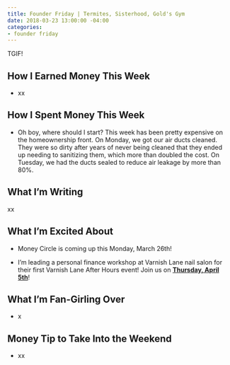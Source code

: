 ```yaml
---
title: Founder Friday | Termites, Sisterhood, Gold's Gym
date: 2018-03-23 13:00:00 -04:00
categories:
- founder friday
---
```


TGIF!

## **How I Earned Money This Week**

* xx

## **How I Spent Money This Week**

* Oh boy, where should I start? This week has been pretty expensive on the homeownership front. On Monday, we got our air ducts cleaned. They were so dirty after years of never being cleaned that they ended up needing to sanitizing them, which more than doubled the cost. On Tuesday, we had the ducts sealed to reduce air leakage by more than 80%. 

## **What I’m Writing**

xx

## **What I’m Excited About**

* Money Circle is coming up this Monday, March 26th!

* I’m leading a personal finance workshop at Varnish Lane nail salon for their first Varnish Lane After Hours event! Join us on **[Thursday, April 5th](https://www.eventbrite.com/e/varnish-lane-after-hours-personal-finances-tickets-44203571071)**!

## **What I’m Fan-Girling Over**

* x

## **Money Tip to Take Into the Weekend**

* xx